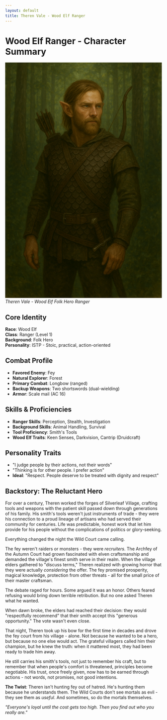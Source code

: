 ```yaml
---
layout: default
title: Theren Vale - Wood Elf Ranger
---
```


# Wood Elf Ranger - Character Summary

![Theren Vale Avatar](ranger-folk-hero-wood-elf.png)
*Theren Vale - Wood Elf Folk Hero Ranger*

## Core Identity
**Race**: Wood Elf  
**Class**: Ranger (Level 1)  
**Background**: Folk Hero  
**Personality**: ISTP - Stoic, practical, action-oriented  

## Combat Profile
- **Favored Enemy**: Fey
- **Natural Explorer**: Forest
- **Primary Combat**: Longbow (ranged)
- **Backup Weapons**: Two shortswords (dual-wielding)
- **Armor**: Scale mail (AC 16)

## Skills & Proficiencies
- **Ranger Skills**: Perception, Stealth, Investigation
- **Background Skills**: Animal Handling, Survival  
- **Tool Proficiency**: Smith's Tools
- **Wood Elf Traits**: Keen Senses, Darkvision, Cantrip (Druidcraft)

## Personality Traits
- "I judge people by their actions, not their words"
- "Thinking is for other people. I prefer action"
- **Ideal**: "Respect. People deserve to be treated with dignity and respect"

## Backstory: The Reluctant Hero

For over a century, Theren worked the forges of Silverleaf Village, crafting tools and weapons with the patient skill passed down through generations of his family. His smith's tools weren't just instruments of trade - they were his connection to a proud lineage of artisans who had served their community for centuries. Life was predictable, honest work that let him provide for his people without the complications of politics or glory-seeking.

Everything changed the night the Wild Court came calling.

The fey weren't raiders or monsters - they were *recruiters*. The Archfey of the Autumn Court had grown fascinated with elven craftsmanship and demanded the village's finest smith serve in their realm. When the village elders gathered to "discuss terms," Theren realized with growing horror that they were actually *considering* the offer. The fey promised prosperity, magical knowledge, protection from other threats - all for the small price of their master craftsman.

The debate raged for hours. Some argued it was an honor. Others feared refusing would bring down terrible retribution. But no one asked Theren what he wanted.

When dawn broke, the elders had reached their decision: they would "respectfully recommend" that their smith accept this "generous opportunity." The vote wasn't even close.

That night, Theren took up his bow for the first time in decades and drove the fey court from his village - alone. Not because he wanted to be a hero, but because no one else would act. The grateful villagers called him their champion, but he knew the truth: when it mattered most, they had been ready to trade him away.

He still carries his smith's tools, not just to remember his craft, but to remember that when people's comfort is threatened, principles become negotiable. His trust, once freely given, now has to be earned through actions - not words, not promises, not good intentions.

**The Twist**: Theren isn't hunting fey out of hatred. He's hunting them because he understands them. The Wild Courts don't see mortals as evil - they see them as *useful*. And sometimes, so do the mortals themselves.

*"Everyone's loyal until the cost gets too high. Then you find out who you really are."*